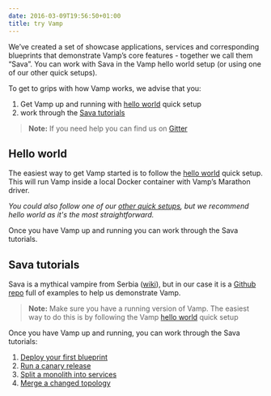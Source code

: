```yaml
---
date: 2016-03-09T19:56:50+01:00
title: try Vamp
---
```


We’ve created a set of showcase applications, services and corresponding blueprints that demonstrate Vamp’s core features - together we call them “Sava”. You can work with Sava in the Vamp hello world setup (or using one of our other quick setups). 

To get to grips with how Vamp works, we advise that you: 

1. Get Vamp up and running with [hello world](/hello-workd/) quick setup
2. work through the [Sava tutorials](sava-tutorials/)

> **Note:** If you need help you can find us on [Gitter](https://gitter.im/magneticio/vamp)  

## Hello world
The easiest way to get Vamp started is to follow the [hello world](hello-world/) quick setup. This will run Vamp inside a local Docker container with Vamp’s Marathon driver.   

_You could also follow one of our [other quick setups](/resources/run-vamp/), but we recommend hello world as it's the most straightforward._

Once you have Vamp up and running you can work through the Sava tutorials.  

## Sava tutorials

Sava is a mythical vampire from Serbia ([wiki](http://en.wikipedia.org/wiki/Sava_Savanovi%C4%87)), but in our case it is a [Github repo](https://github.com/magneticio/sava) full of examples to help us demonstrate Vamp.

> **Note:** Make sure you have a running version of Vamp. The easiest way to do this is by following the Vamp [hello world](hello-world/) quick setup

Once you have Vamp up and running, you can work through the Sava tutorials:

1. [Deploy your first blueprint](sava-tutorials/deploy-your-first-blueprint/)
2. [Run a canary release](sava-tutorials/run-a-canary-release/)
3. [Split a monolith into services](sava-tutorials/split-into-services/)
4. [Merge a changed topology](sava-tutorials/merge-a-changed-topology/)
